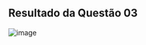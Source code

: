 ## Resultado da Questão 03
![image](https://user-images.githubusercontent.com/100232025/189734118-1972dffb-e746-42be-979b-372324ff668f.png)
